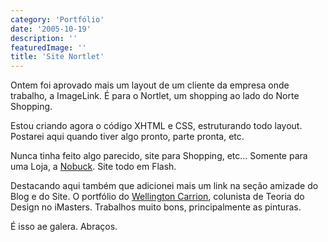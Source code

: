 ```yaml
---
category: 'Portfólio'
date: '2005-10-19'
description: ''
featuredImage: ''
title: 'Site Nortlet'
---
```


Ontem foi aprovado mais um layout de um cliente da empresa onde trabalho, a ImageLink. É para o Nortlet, um shopping ao lado do Norte Shopping.

Estou criando agora o código XHTML e CSS, estruturando todo layout. Postarei aqui quando tiver algo pronto, parte pronta, etc.

Nunca tinha feito algo parecido, site para Shopping, etc... Somente para uma Loja, a [Nobuck](http://www.nobuck.com.br 'Visitar site da Nobuck [Este link abre em uma nova janela]'). Site todo em Flash.

Destacando aqui também que adicionei mais um link na seção amizade do Blog e do Site. O portfólio do [Wellington Carrion](http://www.wellington.art.br 'Visitar Site do Wellington [Este link abre em uma nova janela]'), colunista de Teoria do Design no iMasters. Trabalhos muito bons, principalmente as pinturas.

É isso ae galera. Abraços.
